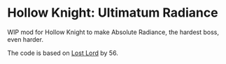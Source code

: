 # Hollow Knight: Ultimatum Radiance
WIP mod for Hollow Knight to make Absolute Radiance, the hardest boss, even harder.

The code is based on [Lost Lord](https://github.com/5FiftySix6/HollowKnight.Lost-Lord) by 56.

